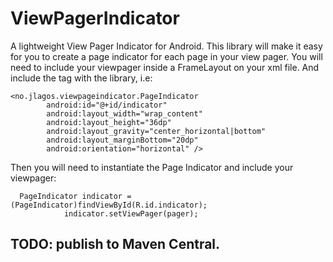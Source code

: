 # ViewPagerIndicator
A lightweight View Pager Indicator for Android.
This library will make it easy for you to create a page indicator for each page in your view pager.
You will need to include your viewpager inside a FrameLayout on your xml file. And include the tag with the
library, i.e:

    <no.jlagos.viewpageindicator.PageIndicator
            android:id="@+id/indicator"
            android:layout_width="wrap_content"
            android:layout_height="36dp"
            android:layout_gravity="center_horizontal|bottom"
            android:layout_marginBottom="20dp"
            android:orientation="horizontal" />

Then you will need to instantiate the Page Indicator and include your viewpager:

      PageIndicator indicator = (PageIndicator)findViewById(R.id.indicator);
                indicator.setViewPager(pager);


## TODO: publish to Maven Central.
